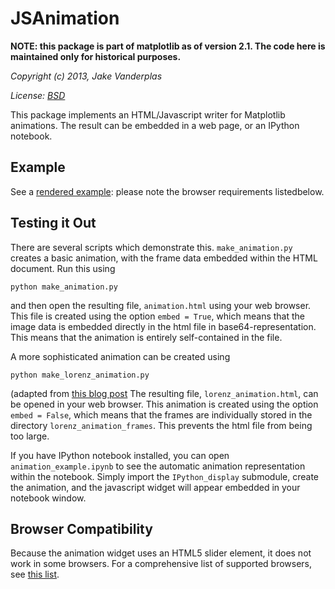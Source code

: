 JSAnimation
===========

**NOTE: this package is part of matplotlib as of version 2.1. The code here is maintained only for historical purposes.**

*Copyright (c) 2013, Jake Vanderplas*

*License: [BSD](http://opensource.org/licenses/BSD-2-Clause)*

This package implements an HTML/Javascript writer for Matplotlib animations.
The result can be embedded in a web page, or an IPython notebook.

Example
-------
See a [rendered example](http://nbviewer.ipython.org/urls/raw.github.com/jakevdp/JSAnimation/master/animation_example.ipynb): please note the browser
requirements listedbelow.

Testing it Out
--------------
There are several scripts which demonstrate this.  ``make_animation.py``
creates a basic animation, with the frame data embedded within the HTML
document.  Run this using

    python make_animation.py

and then open the resulting file, ``animation.html`` using your web browser.
This file is created using the option ``embed = True``, which means that the
image data is embedded directly in the html file in base64-representation.
This means that the animation is entirely self-contained in the file.

A more sophisticated animation can be created using

    python make_lorenz_animation.py

(adapted from [this blog post](http://jakevdp.github.io/blog/2013/02/16/animating-the-lorentz-system-in-3d/)
The resulting file, ``lorenz_animation.html``,
can be opened in your web browser.
This animation is created using the option ``embed = False``, which means that
the frames are individually stored in the directory ``lorenz_animation_frames``.
This prevents the html file from being too large.

If you have IPython notebook installed, you can open ``animation_example.ipynb``
to see the automatic animation representation within the notebook.  Simply
import the ``IPython_display`` submodule, create the animation, and the
javascript widget will appear embedded in your notebook window.

Browser Compatibility
---------------------
Because the animation widget uses an HTML5 slider element, it does not work
in some browsers.  For a comprehensive list of supported browsers, see
[this list](http://caniuse.com/input-range).
